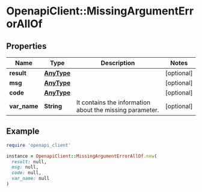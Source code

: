 # OpenapiClient::MissingArgumentErrorAllOf

## Properties

| Name | Type | Description | Notes |
| ---- | ---- | ----------- | ----- |
| **result** | [**AnyType**](.md) |  | [optional] |
| **msg** | [**AnyType**](.md) |  | [optional] |
| **code** | [**AnyType**](.md) |  | [optional] |
| **var_name** | **String** | It contains the information about the missing parameter.  | [optional] |

## Example

```ruby
require 'openapi_client'

instance = OpenapiClient::MissingArgumentErrorAllOf.new(
  result: null,
  msg: null,
  code: null,
  var_name: null
)
```

